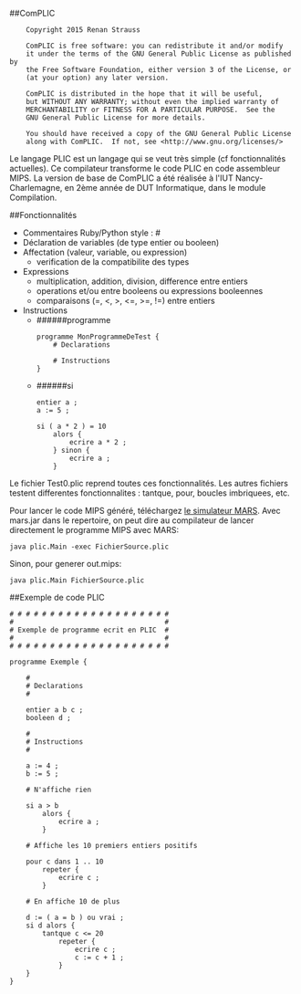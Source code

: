 ##ComPLIC
```
    Copyright 2015 Renan Strauss

    ComPLIC is free software: you can redistribute it and/or modify
    it under the terms of the GNU General Public License as published by
    the Free Software Foundation, either version 3 of the License, or
    (at your option) any later version.

    ComPLIC is distributed in the hope that it will be useful,
    but WITHOUT ANY WARRANTY; without even the implied warranty of
    MERCHANTABILITY or FITNESS FOR A PARTICULAR PURPOSE.  See the
    GNU General Public License for more details.

    You should have received a copy of the GNU General Public License
    along with ComPLIC.  If not, see <http://www.gnu.org/licenses/>

```

Le langage PLIC est un langage qui se veut très simple (cf fonctionnalités actuelles).
Ce compilateur transforme le code PLIC en code assembleur MIPS.
La version de base de ComPLIC a été réalisée à l'IUT Nancy-Charlemagne, en 2ème année de DUT Informatique, dans le module Compilation.

##Fonctionnalités

* Commentaires Ruby/Python style : \#
* Déclaration de variables (de type entier ou booleen)
* Affectation (valeur, variable, ou expression)
	- verification de la compatibilite des types
* Expressions
	- multiplication, addition, division, difference entre entiers
	- operations et/ou entre booleens ou expressions booleennes
	- comparaisons (=, <, >, <=, >=, !=) entre entiers
* Instructions
	- ######programme
		```
		programme MonProgrammeDeTest {
			# Declarations

			# Instructions
		}
		```
	- ######si
		```
		entier a ;
		a := 5 ;

		si ( a * 2 ) = 10
			alors {
				ecrire a * 2 ;
			} sinon {
				ecrire a ;
			}
		```


Le fichier Test0.plic reprend toutes ces fonctionnalités.
Les autres fichiers testent differentes fonctionnalites : tantque, pour, boucles imbriquees, etc.

Pour lancer le code MIPS généré, téléchargez [le simulateur MARS](http://courses.missouristate.edu/KenVollmar/MARS/).
Avec mars.jar dans le repertoire, on peut dire au compilateur de lancer directement le programme MIPS avec MARS:

```
java plic.Main -exec FichierSource.plic
```

Sinon, pour generer out.mips:

```
java plic.Main FichierSource.plic
```

##Exemple de code PLIC

```
# # # # # # # # # # # # # # # # # # # #
#                                     #
# Exemple de programme ecrit en PLIC  #
#                                     #
# # # # # # # # # # # # # # # # # # # #

programme Exemple {

	#
	# Declarations
	#	

	entier a b c ;
	booleen d ;

	#
	# Instructions
	#

	a := 4 ;
	b := 5 ;

	# N'affiche rien

	si a > b
		alors {
			ecrire a ;
		}

	# Affiche les 10 premiers entiers positifs

	pour c dans 1 .. 10
		repeter {
			ecrire c ;
		}

	# En affiche 10 de plus

	d := ( a = b ) ou vrai ;
	si d alors {
		tantque c <= 20
			repeter {
				ecrire c ;
				c := c + 1 ;
			}
	}
}
```